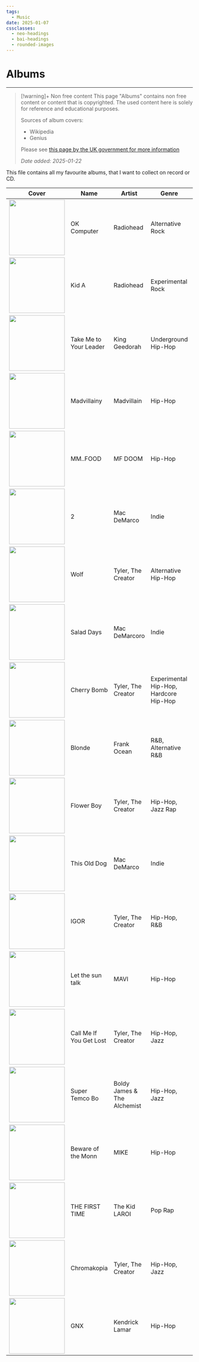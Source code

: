 ```yaml
---
tags:
  - Music
date: 2025-01-07
cssclasses:
  - neo-headings
  - bai-headings
  - rounded-images
---
```

# Albums
***
>[!warning]+ Non free content
> This page "Albums" contains non free content or content that is copyrighted. 
> The used content here is solely for reference and educational purposes.
> 
> Sources of album covers:
> - Wikipedia
> - Genius
> 
> Please see [this page by the UK government for more information](https://www.gov.uk/guidance/exceptions-to-copyright#non-commercial-research-and-private-study)
> 
> *Date added: 2025-01-22*

This file contains all my favourite albums, that I want to collect on record or CD.

| Cover                                                                                                                                      | Name                    | Artist                       | Genre                                  | Year |
| ------------------------------------------------------------------------------------------------------------------------------------------ | ----------------------- | ---------------------------- | -------------------------------------- | ---- |
| <img width=150 src="https://upload.wikimedia.org/wikipedia/en/thumb/b/ba/Radioheadokcomputer.png/220px-Radioheadokcomputer.png">           | OK Computer             | Radiohead                    | Alternative Rock                       | 1997 |
| <img width=150 src="https://upload.wikimedia.org/wikipedia/en/0/02/Radioheadkida.png">                                                     | Kid A                   | Radiohead                    | Experimental Rock                      | 2000 |
| <img width=150 src="https://upload.wikimedia.org/wikipedia/en/d/d2/King_Geedorah_-_Take_Me_to_Your_Leader_album_cover.jpg">                | Take Me to Your Leader  | King Geedorah                | Underground Hip-Hop                    | 2003 |
| <img width=150 src="https://upload.wikimedia.org/wikipedia/en/5/5e/Madvillainy_cover.png">                                                 | Madvillainy             | Madvillain                   | Hip-Hop                                | 2004 |
| <img width=150 src="https://upload.wikimedia.org/wikipedia/en/8/8a/Mmfood.jpg">                                                            | MM..FOOD                | MF DOOM                      | Hip-Hop                                | 2004 |
| <img width=150 src="https://upload.wikimedia.org/wikipedia/en/1/15/Macdemarco2cover.png">                                                  | 2                       | Mac DeMarco                  | Indie                                  | 2012 |
| <img width=150 src="https://upload.wikimedia.org/wikipedia/en/thumb/f/fd/Wolf_Cover2.jpg/220px-Wolf_Cover2.jpg">                           | Wolf                    | Tyler, The Creator           | Alternative Hip-Hop                    | 2013 |
| <img width=150 src="https://upload.wikimedia.org/wikipedia/en/8/81/MacDeMarcoSaladDays.png">                                               | Salad Days              | Mac DeMarcoro                | Indie                                  | 2014 |
| <img width=150 src="https://upload.wikimedia.org/wikipedia/en/2/26/Cherry_Bomb_Tyler_the_Creator.png">                                     | Cherry Bomb             | Tyler, The Creator           | Experimental Hip-Hop, Hardcore Hip-Hop | 2015 |
| <img width=150 src="https://upload.wikimedia.org/wikipedia/en/a/a0/Blonde_-_Frank_Ocean.jpeg">                                             | Blonde                  | Frank Ocean                  | R&B, Alternative R&B                   | 2016 |
| <img width=150 src="https://upload.wikimedia.org/wikipedia/en/c/c3/Tyler%2C_the_Creator_-_Flower_Boy.png">                                 | Flower Boy              | Tyler, The Creator           | Hip-Hop, Jazz Rap                      | 2017 |
| <img width=150 src="https://upload.wikimedia.org/wikipedia/en/5/5e/MacDeMarcoThisOldDog.png">                                              | This Old Dog            | Mac DeMarco                  | Indie                                  | 2017 |
| <img width=150 src="https://upload.wikimedia.org/wikipedia/en/5/51/Igor_-_Tyler%2C_the_Creator.jpg">                                       | IGOR                    | Tyler, The Creator           | Hip-Hop, R&B                           | 2019 |
| <img width=150 src="https://t2.genius.com/unsafe/1908x0/https%3A%2F%2Fimages.genius.com%2F95c3273342cea33230b50247301c172f.720x720x1.jpg"> | Let the sun talk        | MAVI                         | Hip-Hop                                | 2019 |
| <img width=150 src="https://upload.wikimedia.org/wikipedia/en/d/d3/Call_Me_If_You_Get_Lost_album_cover.jpg">                               | Call Me If You Get Lost | Tyler, The Creator           | Hip-Hop, Jazz                          | 2021 |
| <img width=150 src="https://t2.genius.com/unsafe/1908x0/https%3A%2F%2Fimages.genius.com%2F2fcd8a23dca945bd28b9892da73ee80c.999x999x1.png"> | Super Temco Bo          | Boldy James  & The Alchemist | Hip-Hop, Jazz                          | 2021 |
| <img width=150 src="https://upload.wikimedia.org/wikipedia/en/a/ac/Beware_of_the_Monkey.album.jpg">                                        | Beware of the Monn      | MIKE                         | Hip-Hop                                | 2022 |
| <img width=150 src="https://upload.wikimedia.org/wikipedia/en/a/a4/The_Kid_Laroi_-_The_First_Time.png">                                    | THE FIRST TIME          | The Kid LAROI                | Pop Rap                                | 2023 |
| <img width=150 src="https://upload.wikimedia.org/wikipedia/en/5/5b/Chromakopia_CD_cover.jpg">                                              | Chromakopia             | Tyler, The Creator           | Hip-Hop, Jazz                          | 2024 |
| <img width=150 src="https://upload.wikimedia.org/wikipedia/en/9/93/Kendrick_Lamar_-_GNX.png">                                              | GNX                     | Kendrick Lamar               | Hip-Hop                                | 2024 |

